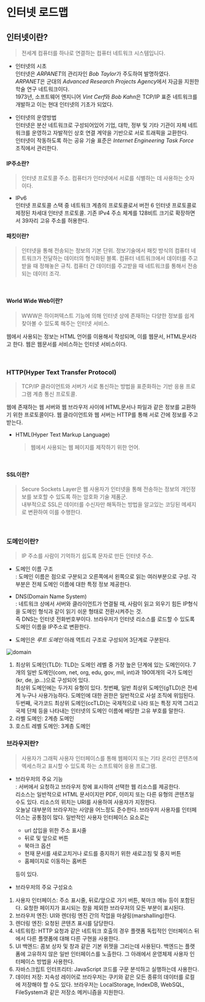 # 인터넷 로드맵

## 인터넷이란?

> 전세계 컴퓨터를 하나로 연결하는 컴퓨터 네트워크 시스템입니다.

- 인터넷의 시초</br>
  인터넷은 *ARPANET*의 관리자인 *Bob Taylor*가 주도하여 발명하였다.</br>
  *ARPANET*은 군대의 *Advanced Research Projects Agency*에서 자금을 지원한 학술 연구 네트워크이다.</br>
  1973년, 소프트웨어 엔지니어 *Vint Cerf*와 *Bob Kahn*은 TCP/IP 표준 네트워크를 개발하고 이는 현대 인터넷의 기초가 되었다.</br>

- 인터넷의 운영방법</br>
  인터넷은 분산 네트워크로 구성되어있어 기업, 대학, 정부 및 기타 기관이 자체 네트워크를 운영하고 자발적인 상호 연결 계약을 기반으로 서로 트래픽을 교환한다.</br>
  인터넷이 작동하도록 하는 공유 기술 표준은 _Internet Engineering Task Force_ 조직에서 관리한다.

#### IP주소란?

> 인터넷 프로토콜 주소. 컴퓨터가 인터넷에서 서로를 식별하는 데 사용하는 숫자이다.

- IPv6</br>
  인터넷 프로토콜 스택 중 네트워크 계층의 프로토콜로서 버전 6 인터넷 프로토콜로 제정된 차세대 인터넷 프로토콜. 기존 IPv4 주소 체계를 128비트 크기로 확장하면서 39자리 고유 주소를 허용한다.

#### 패킷이란?

> 인터넷을 통해 전송되는 정보의 기본 단위. 정보기술에서 패킷 방식의 컴퓨터 네트워크가 전달하는 데이터의 형식화된 블록. 컴퓨터 네트워크에서 데이터를 주고받을 때 정해놓은 규칙. 컴퓨터 간 데이터를 주고받을 때 네트워크를 통해서 전송되는 데이터 조각.

<br>

#### World Wide Web이란?

> WWW은 하이퍼텍스트 기능에 의해 인터넷 상에 존재하는 다양한 정보를 쉽게 찾아볼 수 있도록 해주는 인터넷 서비스.

웹에서 사용되는 정보는 HTML 언어를 이용해서 작성되며, 이를 웹문서, HTML문서라고 한다. 웹은 웹문서를 서비스하는 인터넷 서비스이다.

<br>

### HTTP(Hyper Text Transfer Protocol)

> TCP/IP 클라이언트와 서버가 서로 통신하는 방법을 표준화하는 기반 응용 프로그램 계층 통신 프로토콜.

웹에 존재하는 웹 서버와 웹 브라우저 사이에 HTML문서나 파일과 같은 정보를 교환하기 위한 프로토콜이다. 웹 클라이언트와 웹 서버는 HTTP를 통해 서로 간에 정보를 주고 받는다.

- HTML(Hyper Text Markup Language)</br>
  > 웹에서 사용되는 웹 페이지를 제작하기 위한 언어.

<br>

#### SSL이란?</br>

> Secure Sockets Layer은 웹 사용자가 인터넷을 통해 전송하는 정보의 개인정보를 보호할 수 있도록 하는 암호화 기술 제품군.<br> 내부적으로 SSL은 데이터를 수신자만 해독하는 방법을 알고있는 코딩된 메세지로 변환하여 이를 수행한다.

<br>

### 도메인이란?

> IP 주소를 사람이 기억하기 쉽도록 문자로 만든 인터넷 주소.</br>

- 도메인 이름 구조<br>
  : 도메인 이름은 점으로 구분되고 오른쪽에서 왼쪽으로 읽는 여러부분으로 구성. 각 부분은 전체 도메인 이름에 대한 특정 정보 제공한다.

- DNS(Domain Name System)<br>
  : 네트워크 상에서 서버와 클라이언트가 연결될 때, 사람이 읽고 외우기 힘든 IP형식을 도메인 형식과 같이 읽기 쉬운 형태로 전환시켜주는 것.<br>
  즉 DNS는 인터넷 전화번호부이다. 브라우저가 인터넷 리소스를 로드할 수 있도록 도메인 이름을 IP주소로 변환한다.

- 도메인은 _루트 도메인_ 아래 역트리 구조로 구성되어 3단계로 구분된다.</br>

![domain](https://한국인터넷정보센터.한국/images/domain/imgDomainSys02.gif "도메인_계층")

1.  최상위 도메인(TLD): TLD는 도메인 레벨 중 가장 높은 단계에 있는 도메인이다. 7개의 일반 도메인(com, net, org, edu, gov, mil, int)과 190여개의 국가 도메인(kr, de, jp...)으로 구성되어 있다.</br>
    최상위 도메인에는 두가지 유형이 있다. 첫번째, 일반 최상위 도메인(gTLD)은 전세계 누구나 사용가능하다. 도메인에 대한 권한은 일반적으로 사설 조직에 위임된다.</br>
    두번째, 국가코드 최상위 도메인(ccTLD)는 국제적으로 나라 또는 특정 지역 그리고 국제 단체 등을 나타내는 인터넷의 도메인 이름에 배당한 고유 부호를 말한다.
2.  라벨 도메인: 2계층 도메인
3.  호스트 레벨 도메인: 3계층 도메인

### 브라우저란?

> 사용자가 그래픽 사용자 인터페이스를 통해 웹페이지 또는 기타 온라인 콘텐츠에 엑세스하고 표시할 수 있도록 하는 소프트웨어 응용 프로그램.<br>

- 브라우저의 주요 기능<br>
  : 서버에서 요청하고 브라우저 창에 표시하여 선택한 웹 리소스를 제공한다.<br>
  리소스는 일반적으로 HTML 문서이지만 PDF, 이미지 또는 다른 유형의 콘텐츠일 수도 있다. 리소스의 위치는 URI를 사용하여 사용자가 지정한다.<br>
  오늘날 대부분의 브라우저는 사양을 어느정도 준수한다. 브라우저 사용자를 인터페이스는 공통점이 많다. 일반적인 사용자 인터페이스 요소로는

  - url 삽입을 위한 주소 표시줄
  - 뒤로 및 앞으로 버튼
  - 북마크 옵션
  - 현재 문서를 새로고치거나 로드를 중지하기 위한 새로고침 및 중지 버튼
  - 홈페이지로 이동하는 홈버튼<br>

  등이 있다.

- 브라우저의 주요 구성요소<br>

1.  사용자 인터페이스: 주소 표시줄, 뒤로/앞으로 가기 버튼, 북마크 메뉴 등이 포함된다. 요청한 페이지가 표시되는 창을 제외한 브라우저의 모든 부분이 표시된다.
2.  브라우저 엔진: UI와 렌더링 엔진 간의 작업을 마샬링(marshalling)한다.
3.  렌더링 엔진: 요청된 콘텐츠 표시를 담당한다.
4.  네트워킹: HTTP 요청과 같은 네트워크 호출의 경우 플랫폼 독립적인 인터페이스 뒤에서 다른 플랫폼에 대해 다른 구현을 사용한다.
5.  UI 백엔드: 콤보 상자 및 창과 같은 기본 위젯을 그리는데 사용된다. 백엔드는 플랫폼에 고유하지 않은 일반 인터페이스를 노출한다. 그 아래에서 운영체제 사용자 인터페이스 방법을 사용한다.
6.  자바스크립트 인터프리터: JavaScript 코드를 구문 분석하고 실행하는데 사용한다.
7.  데이터 저장: 지속성 레이어로 브라우저는 쿠키와 같은 모든 종류의 데이터를 로컬에 저장해야 할 수도 있다. 브라우저는 LocalStorage, IndexDB, WebSQL, FileSystem과 같은 저장소 메커니즘을 지원한다.
